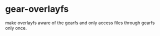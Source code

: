 # gear-overlayfs

make overlayfs aware of the gearfs and only access files through gearfs only once. 